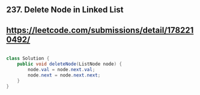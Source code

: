 ## 237. Delete Node in Linked List

## https://leetcode.com/submissions/detail/1782210492/

```java

class Solution {
    public void deleteNode(ListNode node) {
        node.val = node.next.val;
        node.next = node.next.next;
    }
}

